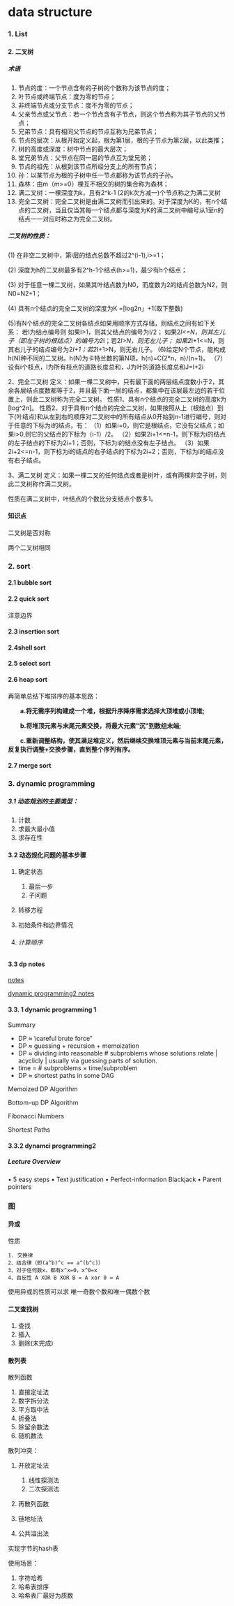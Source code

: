# data structure

### 1. List

#### 2. 二叉树

##### **术语** 

1. 节点的度：一个节点含有的子树的个数称为该节点的度； 
2. 叶节点或终端节点：度为零的节点； 
3. 非终端节点或分支节点：度不为零的节点； 
4. 父亲节点或父节点：若一个节点含有子节点，则这个节点称为其子节点的父节点； 
5. 兄弟节点：具有相同父节点的节点互称为兄弟节点； 
6. 节点的层次：从根开始定义起，根为第1层，根的子节点为第2层，以此类推； 
7. 树的高度或深度：树中节点的最大层次； 
8. 堂兄弟节点：父节点在同一层的节点互为堂兄弟； 
9. 节点的祖先：从根到该节点所经分支上的所有节点； 
10. 孙：以某节点为根的子树中任一节点都称为该节点的子孙。 
11. 森林：由m（m>=0）棵互不相交的树的集合称为森林； 
12. 满二叉树：一棵深度为k，且有2^k-1 (2的k次方减一)个节点称之为满二叉树 
13. 完全二叉树：完全二叉树是由满二叉树而引出来的。对于深度为K的，有n个结点的二叉树，当且仅当其每一个结点都与深度为K的满二叉树中编号从1至n的结点一一对应时称之为完全二叉树。

##### 二叉树的性质： 

(1) 在非空二叉树中，第i层的结点总数不超过2^(i-1),i>=1； 

(2) 深度为h的二叉树最多有2^h-1个结点(h>=1)，最少有h个结点； 

(3) 对于任意一棵二叉树，如果其叶结点数为N0，而度数为2的结点总数为N2，则N0=N2+1；


(4) 具有n个结点的完全二叉树的深度为K =[log2n」+1(取下整数) 

(5)有N个结点的完全二叉树各结点如果用顺序方式存储，则结点之间有如下关系： 若I为结点编号则 如果I>1，则其父结点的编号为I/2； 
如果2*I<=N，则其左儿子（即左子树的根结点）的编号为2*I；若2*I>N，则无左儿子； 如果2*I+1<=N，则其右儿子的结点编号为2*I+1；若2*I+1>N，则无右儿子。 (6)给定N个节点，能构成h(N)种不同的二叉树。h(N)为卡特兰数的第N项。h(n)=C(2*n，n)/(n+1)。 
（7）设有i个枝点，I为所有枝点的道路长度总和，J为叶的道路长度总和J=I+2i

2、完全二叉树 
定义：如果一棵二叉树中，只有最下面的两层结点度数小于2，其余各层结点度数都等于2，并且最下面一层的结点，都集中在该层最左边的若干位置上，则此二叉树称为完全二叉树。 
性质1、具有n个结点的完全二叉树的高度k为[log^2n]。 
性质2、对于具有n个结点的完全二叉树，如果按照从上（根结点）到下(叶结点)和从左到右的顺序对二叉树中的所有结点从0开始到n-1进行编号，则对于任意的下标为i的结点，有： 
（1）如果i=0，则它是根结点，它没有父结点；如果i>0,则它的父结点的下标为（i-1）/2。 
（2）如果2i+1<=n-1，则下标为i的结点的左子结点的下标为2i+1；否则，下标为i的结点没有左子结点。 
（3）如果2i+2<=n-1，则下标为i的结点的右子结点的下标为2i+2；否则，下标为i的结点没有右子结点。 

3、满二叉树 
定义：如果一棵二叉的任何结点或者是树叶，或有两棵非空子树，则此二叉树称作满二叉树。 

性质在满二叉树中，叶结点的个数比分支结点个数多1。



#### 知识点

二叉树是否对称

两个二叉树相同

### 2. sort

#### 2.1 bubble sort

#### 2.2 quick sort

注意边界

#### 2.3 insertion sort

#### 2.4shell sort



#### 2.5 select sort

#### 2.6 heap sort

再简单总结下堆排序的基本思路：

　　**a.将无需序列构建成一个堆，根据升序降序需求选择大顶堆或小顶堆;**

　　**b.将堆顶元素与末尾元素交换，将最大元素"沉"到数组末端;**

　　**c.重新调整结构，使其满足堆定义，然后继续交换堆顶元素与当前末尾元素，反复执行调整+交换步骤，直到整个序列有序。**

#### 2.7 merge sort

### 3. dynamic programming

##### 3.1 动态规划的主要类型：

1. 计数
2. 求最大最小值
3. 求存在性

#### 3.2 动态规化问题的基本步骤

1. 确定状态

   1. 最后一步
   2. 子问题

2. 转移方程

3. 初始条件和边界情况

4. ###### 计算顺序

#### 3.3 dp notes

[notes](./dataStructure.pdf)

[dynamic programming2 notes](./MIT6_006F11_lec20.pdf)

#### 3.3. 1 dynamic programming 1

Summary
* DP ≈ \careful brute force"
* DP ≈ guessing + recursion + memoization
* DP ≈ dividing into reasonable # subproblems whose solutions relate | acyclicly |
usually via guessing parts of solution.
* time = # subproblems × time/subproblem
* DP ≈ shortest paths in some DAG

Memoized DP Algorithm

Bottom-up DP Algorithm

Fibonacci Numbers

Shortest Paths

#### 3.3.2 dynamci programming2

##### Lecture Overview

• 5 easy steps
• Text justification
• Perfect-information Blackjack
• Parent pointers



### 图

#### 异或

性质

```
1. 交换律 
2、结合律（即(a^b)^c == a^(b^c)） 
3、对于任何数x，都有x^x=0，x^0=x 
4、自反性 A XOR B XOR B = A xor 0 = A
```

使用异或的性质可以求 唯一奇数个数和唯一偶数个数

#### 二叉查找树

1. 查找
2. 插入
3. 删除(未完成)

#### 散列表

散列函数

1. 直接定址法
2. 数字拆分法
3. 平方取中法
4. 折叠法
5. 除留余数法
6. 随机数法

散列冲突：

1. 开放定址法
   1. 线性探测法
   2. 二次探测法

2. 再散列函数
3. 链地址法
4. 公共溢出法

实现字节的hash表

使用场景：

1. 字符哈希
2. 哈希表排序
3. 哈希表厂最好为质数